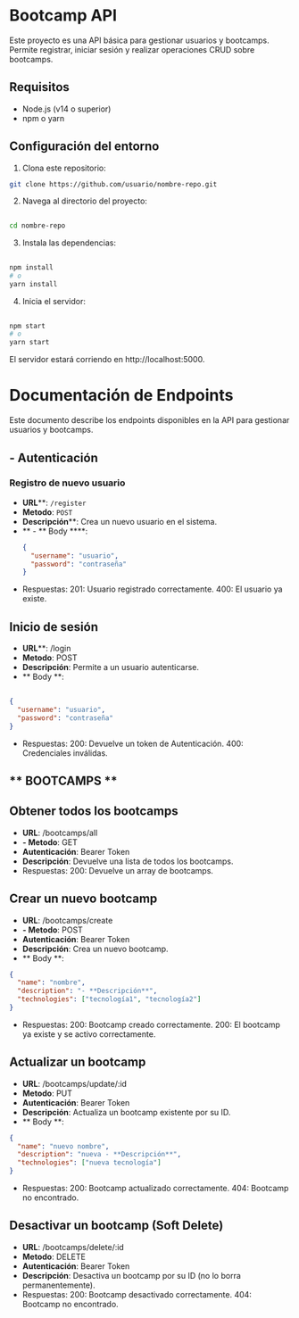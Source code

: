 
# Bootcamp API

Este proyecto es una API básica para gestionar usuarios y bootcamps. Permite registrar, iniciar sesión y realizar operaciones CRUD sobre bootcamps.

## Requisitos

- Node.js (v14 o superior)
- npm o yarn

## Configuración del entorno

1. Clona este repositorio:

```bash
git clone https://github.com/usuario/nombre-repo.git
```

2. Navega al directorio del proyecto:
```bash
 
cd nombre-repo
```

3. Instala las dependencias:
```bash
 
npm install
# o
yarn install
```

4. Inicia el servidor:
```bash
 
npm start
# o
yarn start
```
El servidor estará corriendo en http://localhost:5000.


# Documentación de Endpoints

Este documento describe los endpoints disponibles en la API para gestionar usuarios y bootcamps.

## - **Autenticación**

### Registro de nuevo usuario

- **URL****: `/register`
- **Metodo**: `POST`
- **Descripción****: Crea un nuevo usuario en el sistema.
- ** - ** Body ****:
  ```json
  {
    "username": "usuario",
    "password": "contraseña"
  }
- Respuestas:
201: Usuario registrado correctamente.
400: El usuario ya existe.

## **Inicio de sesión**
- **URL****: /login
- **Metodo**: POST
- **Descripción**: Permite a un usuario autenticarse.
- ** Body **:
```json
 
{
  "username": "usuario",
  "password": "contraseña"
}
```
- Respuestas:
200: Devuelve un token de Autenticación.
400: Credenciales inválidas.

## ** BOOTCAMPS **

## Obtener todos los bootcamps
- **URL**: /bootcamps/all
- **- **Metodo****: GET
- **Autenticación**: Bearer Token
- **Descripción**: Devuelve una lista de todos los bootcamps.
- Respuestas:
200: Devuelve un array de bootcamps.

## Crear un nuevo bootcamp
- **URL**: /bootcamps/create
- **- **Metodo****: POST
- **Autenticación**: Bearer Token
- **Descripción**: Crea un nuevo bootcamp.
 - ** Body **:
```json
{
  "name": "nombre",
  "description": "- **Descripción**",
  "technologies": ["tecnología1", "tecnología2"]
}
```
- Respuestas:
200: Bootcamp creado correctamente.
200: El bootcamp ya existe y se activo correctamente.

## Actualizar un bootcamp
- **URL**: /bootcamps/update/:id
- **Metodo**: PUT
- **Autenticación**: Bearer Token
- **Descripción**: Actualiza un bootcamp existente por su ID.
 - ** Body **:
```json
{
  "name": "nuevo nombre",
  "description": "nueva - **Descripción**",
  "technologies": ["nueva tecnología"]
}
```
- Respuestas:
200: Bootcamp actualizado correctamente.
404: Bootcamp no encontrado.

## Desactivar un bootcamp (Soft Delete)
- **URL**: /bootcamps/delete/:id
- **Metodo**: DELETE
- **Autenticación**: Bearer Token
- **Descripción**: Desactiva un bootcamp por su ID (no lo borra permanentemente).
- Respuestas:
200: Bootcamp desactivado correctamente.
404: Bootcamp no encontrado.
